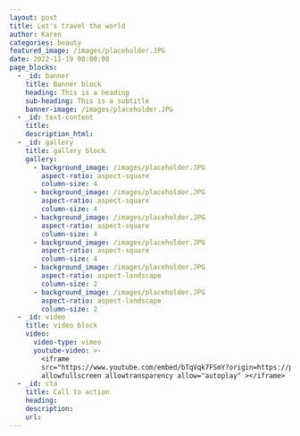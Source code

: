 ```yaml
---
layout: post
title: Let's travel the world
author: Karen
categories: beauty
featured_image: /images/placeholder.JPG
date: 2022-11-19 00:00:00
page_blocks:
  - _id: banner
    title: Banner block
    heading: This is a heading
    sub-heading: This is a subtitle
    banner-image: /images/placeholder.JPG
  - _id: text-content
    title: 
    description_html: 
  - _id: gallery
    title: gallery block
    gallery:
      - background_image: /images/placeholder.JPG
        aspect-ratio: aspect-square
        column-size: 4
      - background_image: /images/placeholder.JPG
        aspect-ratio: aspect-square
        column-size: 4
      - background_image: /images/placeholder.JPG
        aspect-ratio: aspect-square
        column-size: 4
      - background_image: /images/placeholder.JPG
        aspect-ratio: aspect-square
        column-size: 4
      - background_image: /images/placeholder.JPG
        aspect-ratio: aspect-landscape
        column-size: 2
      - background_image: /images/placeholder.JPG
        aspect-ratio: aspect-landscape
        column-size: 2
  - _id: video
    title: video block
    video:
      video-type: vimeo
      youtube-video: >-
        <iframe
        src="https://www.youtube.com/embed/bTqVqk7FSmY?origin=https://plyr.io&amp;iv_load_policy=3&amp;modestbranding=1&amp;playsinline=1&amp;showinfo=0&amp;rel=0&amp;enablejsapi=1"
        allowfullscreen allowtransparency allow="autoplay" ></iframe>
  - _id: cta
    title: Call to action
    heading:
    description:
    url:
---
```

